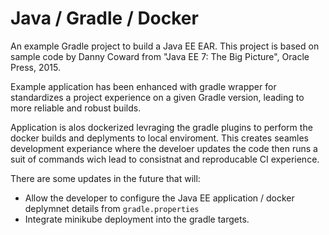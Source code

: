 # Java / Gradle / Docker

An example Gradle project to build a Java EE EAR. This project is based on sample
code by Danny Coward from "Java EE 7: The Big Picture", Oracle Press, 2015.

Example application has been enhanced with gradle wrapper for standardizes a project experience on a given Gradle version, leading to more reliable and robust builds.

Application is alos dockerized levraging the gradle plugins to perform the docker builds and deplyments to local enviroment. This creates seamles development experiance where the develoer updates the code then runs a suit of commands wich lead to consistnat and reproducable CI experience.

There are some updates in the future that will:
- Allow the developer to configure the Java EE application / docker deplymnet details from `gradle.properties`
- Integrate minikube deployment into the gradle targets.
